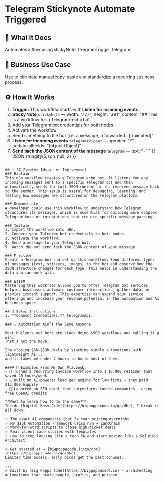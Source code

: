 # Telegram Stickynote Automate Triggered
## 🚀 What It Does
Automates a flow using stickyNote, telegramTrigger, telegram.

## 💼 Business Use Case
Use to eliminate manual copy-paste and standardize a recurring business process.

## ⚙️ How It Works
1. **Trigger:** This workflow starts with **Listen for incoming events**.
2. **Sticky Note** `stickyNote` — width: "727", height: "391", content: "## This is a workflow for a Telegram-echo bot
1. Add your Telegram bot credentials for both nodes
2. Activate the workflow
3. Send something to the bot (i.e. a message, a forwarded…[truncated]"
3. **Listen for incoming events** `telegramTrigger` — updates: "*", additionalFields: "[object Object]"
4. **Send back the JSON content of the message** `telegram` — text: "=```
{{ JSON.stringify($json, null, 2) }}
```", chatId: "={{ $json.message.from.id }}", additionalFields: "[object Object]"

## 💡 AI-Powered Ideas for Improvement
### Explain
This n8n workflow creates a Telegram echo bot. It listens for any incoming messages sent to a specific Telegram bot and then automatically sends the full JSON content of the received message back to the sender. This setup is useful for debugging, learning, and testing how messages are structured on the Telegram platform.

### Demonstrate
A developer could use this workflow to understand how Telegram structures its messages, which is essential for building more complex Telegram bots or integrations that require specific message parsing.

### Imitate
1. Import the workflow into n8n.
2. Connect your Telegram bot credentials to both nodes.
3. Activate the workflow.
4. Send a message to your Telegram bot.
5. Watch the bot send back the JSON content of your message.

### Practice
Create a Telegram bot and set up this workflow. Send different types of messages (text, stickers, images) to the bot and observe how the JSON structure changes for each type. This helps in understanding the data you can work with.

### WIIFM
Mastering this workflow allows you to offer Telegram bot services, helping businesses automate customer interactions, gather data, or provide instant support. This expertise can expand your service offerings and increase your revenue potential in the automation and AI business space.

## 🔧 Setup Instructions
1. **Connect Credentials:** telegramApi.

### ⚠️ Automation Ain’t the Same Anymore

Most builders out here are stuck doing $500 workflows and calling it a win.  
That’s not the move.  

I'm closing $6k–$13k deals by stacking simple automations with lightweight AI...  
and it takes me under 2 hours to build most of them.

#### 🧠 Examples From My Own Playbook:
- 🔁 Turned a recurring invoice workflow into a $6,000 retainer that saved 20 hours/week  
- ⚖️ Built an AI-powered lead gen engine for law firms — they paid $13,000 happily  
- 🚀 Launched an SEO agent that outperforms funded companies — using free OpenAI credits  

**Want to learn how to do the same?**  
Inside [Digital Boss Code](https://bigpoppacode.io/go/dbc), I break it all down:

✅ The exact AI components that 3x your pricing overnight  
✅ My $15k Automation Framework using n8n + LangChain  
✅ Word-for-word scripts to close high-ticket deals  
✅ Real client case studies with templates  
✅ How to stop looking like a tech VA and start moving like a Solution Architect  

🔥 Get started at → [bigpoppacode.io/go/dbc](https://bigpoppacode.io/go/dbc)  
Limited time access, early birds get the best bonuses.

---
> Built by [Big Poppa Code](https://bigpoppacode.io) – architecting automations that scale people, profits, and purpose.
